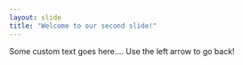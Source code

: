 ```yaml
---
layout: slide
title: "Welcome to our second slide!"
---
```

Some custom text goes here....
Use the left arrow to go back!
